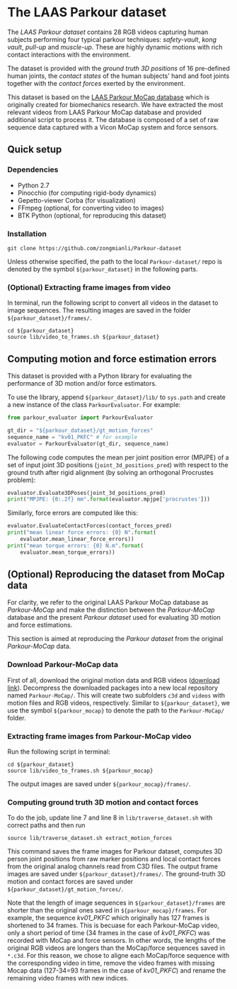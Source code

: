 # The LAAS Parkour dataset

The *LAAS Parkour dataset* contains 28 RGB videos capturing human subjects performing four typical parkour techniques: *safety-vault*, *kong vault*, *pull-up* and *muscle-up*.
These are highly dynamic motions with rich contact interactions with the environment.

The dataset is provided with the *ground truth 3D positions* of 16 pre-defined human joints, the *contact states* of the human subjects' hand and foot joints together with the *contact forces* exerted by the environment.

This dataset is based on the [LAAS Parkour MoCap database](https://gepettoweb.laas.fr/parkour/) which is originally created for biomechanics research. 
We have extracted the most relevant videos from LAAS Parkour MoCap database and provided additional script to process it. 
The database is composed of a set of raw sequence data captured with a Vicon MoCap system and force sensors.

## Quick setup

### Dependencies

* Python 2.7
* Pinocchio (for computing rigid-body dynamics)
* Gepetto-viewer Corba (for visualization)
* FFmpeg (optional, for converting video to images)
* BTK Python (optional, for reproducing this dataset)

### Installation

```terminal
git clone https://github.com/zongmianli/Parkour-dataset
```
Unless otherwise specified, the path to the local `Parkour-dataset/` repo is denoted by the symbol `${parkour_dataset}` in the following parts.

### (Optional) Extracting frame images from video
In terminal, run the following script to convert all videos in the dataset to image sequences. 
The resulting images are saved in the folder `${parkour_dataset}/frames/`.
```terminal
cd ${parkour_dataset}
source lib/video_to_frames.sh ${parkour_dataset}
```

## Computing motion and force estimation errors

This dataset is provided with a Python library for evaluating the performance of 3D motion and/or force estimators.

To use the library, append `${parkour_dataset}/lib/` to `sys.path` and create a new instance of the class `ParkourEvaluator`.
For example:
```python
from parkour_evaluator import ParkourEvaluator

gt_dir = "${parkour_dataset}/gt_motion_forces"
sequence_name = "kv01_PKFC" # for example
evaluator = ParkourEvaluator(gt_dir, sequence_name)
```

The following code computes the mean per joint position error (MPJPE) of a set of input joint 3D positions (`joint_3d_positions_pred`) with respect to the ground truth after rigid alignment (by solving an orthogonal Procrustes problem):
```python
evaluator.Evaluate3DPoses(joint_3d_positions_pred)
print("MPJPE: {0:.2f} mm".format(evaluator.mpjpe['procrustes']))
```

Similarly, force errors are computed like this:
```python
evaluator.EvaluateContactForces(contact_forces_pred)
print("mean linear force errors: {0} N".format(
    evaluator.mean_linear_force_errors))
print("mean torque errors: {0} N.m".format(
    evaluator.mean_torque_errors))
```

## (Optional) Reproducing the dataset from MoCap data

For clarity, we refer to the original LAAS Parkour MoCap database as *Parkour-MoCap* and make the distinction between the *Parkour-MoCap* database and the present *Parkour dataset* used for evaluating 3D motion and force estimations.

This section is aimed at reproducing the *Parkour dataset* from the original *Parkour-MoCap* data.

### Download Parkour-MoCap data

First of all, download the original motion data and RGB videos ([download link](https://gepettoweb.laas.fr/parkour/)).
Decompress the downloaded packages into a new local repository named `Parkour-MoCap/`.
This will create two subfolders `c3d` and `videos` with motion files and RGB videos, respectively.
Similar to `${parkour_dataset}`, we use the symbol `${parkour_mocap}` to denote the path to the `Parkour-MoCap/` folder.

### Extracting frame images from Parkour-MoCap video

Run the following script in terminal:
```terminal
cd ${parkour_dataset}
source lib/video_to_frames.sh ${parkour_mocap}
```
The output images are saved under `${parkour_mocap}/frames/`.

### Computing ground truth 3D motion and contact forces
To do the job, update line 7 and line 8 in `lib/traverse_dataset.sh` with correct paths and then run
```terminal
source lib/traverse_dataset.sh extract_motion_forces
```
This command saves the frame images for Parkour dataset, computes 3D person joint positions from raw marker positions and local contact forces from the original analog channels read from C3D files.
The output frame images are saved under `${parkour_dataset}/frames/`.
The ground-truth 3D motion and contact forces are saved under `${parkour_dataset}/gt_motion_forces/`.

Note that the length of image sequences in `${parkour_dataset}/frames` are shorter than the original ones saved in `${parkour_mocap}/frames`.
For example, the sequence *kv01_PKFC* which originally has 127 frames is shortened to 34 frames.
This is becuase for each Parkour-MoCap video, only a short period of time (34 frames in the case of *kv01_PKFC*) was recorded with MoCap and force sensors.
In other words, the lengths of the original RGB videos are longers than the MoCap/force sequences saved in `*.c3d`.
For this reason, we chose to aligne each MoCap/force sequence with the corresponding video in time, remove the video frames with missing Mocap data (127-34=93 frames in the case of *kv01_PKFC*) and rename the remaining video frames with new indices.
